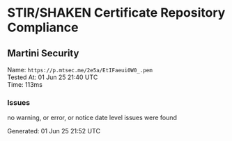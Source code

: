 # STIR/SHAKEN Certificate Repository Compliance

## Martini Security

Name: `https://p.mtsec.me/2e5a/EtIFaeui0W0_.pem`\
Tested At: 01 Jun 25 21:40 UTC\
Time: 113ms

### Issues

no warning, or error, or notice date level issues were found

Generated: 01 Jun 25 21:52 UTC